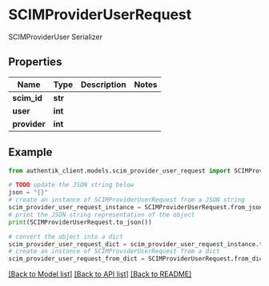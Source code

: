 # SCIMProviderUserRequest

SCIMProviderUser Serializer

## Properties

Name | Type | Description | Notes
------------ | ------------- | ------------- | -------------
**scim_id** | **str** |  | 
**user** | **int** |  | 
**provider** | **int** |  | 

## Example

```python
from authentik_client.models.scim_provider_user_request import SCIMProviderUserRequest

# TODO update the JSON string below
json = "{}"
# create an instance of SCIMProviderUserRequest from a JSON string
scim_provider_user_request_instance = SCIMProviderUserRequest.from_json(json)
# print the JSON string representation of the object
print(SCIMProviderUserRequest.to_json())

# convert the object into a dict
scim_provider_user_request_dict = scim_provider_user_request_instance.to_dict()
# create an instance of SCIMProviderUserRequest from a dict
scim_provider_user_request_from_dict = SCIMProviderUserRequest.from_dict(scim_provider_user_request_dict)
```
[[Back to Model list]](../README.md#documentation-for-models) [[Back to API list]](../README.md#documentation-for-api-endpoints) [[Back to README]](../README.md)


